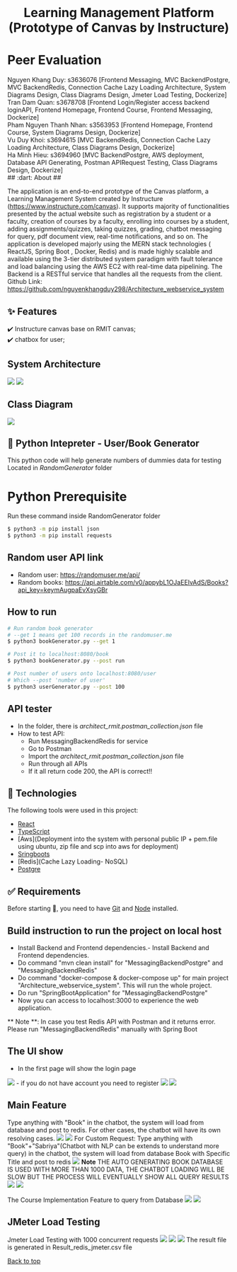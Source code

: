 <div align="center" id="top"> 
  &#xa0;

  <!-- <a href="https://architecture_webservice_system.netlify.app">Demo</a> -->
</div>

<h1 align="center">Learning Management Platform (Prototype of Canvas by Instructure) </h1>

<h1> Peer Evaluation </h1>
Nguyen Khang Duy: s3636076 [Frontend Messaging, MVC BackendPostgre, MVC BackendRedis, Connection Cache Lazy Loading Architecture, System Diagrams Design, Class Diagrams Design, Jmeter Load Testing, Dockerize]<br>
Tran Dam Quan: s3678708 [Frontend Login/Register access backend loginAPI, Frontend Homepage, Frontend Course, Frontend Messaging, Dockerize]<br>
Pham Nguyen Thanh Nhan: s3563953 [Frontend Homepage, Frontend Course, System Diagrams Design, Dockerize]<br>
Vu Duy Khoi: s3694615 [MVC BackendRedis, Connection Cache Lazy Loading Architecture, Class Diagrams Design, Dockerize]<br>
Ha Minh Hieu: s3694960 [MVC BackendPostgre, AWS deployment, Database API Generating, Postman APIRequest Testing, Class Diagrams Design, Dockerize]<br>
## :dart: About ##

The application is an end-to-end prototype of the Canvas platform, a Learning Management System created by Instructure (https://www.instructure.com/canvas). It supports majority of functionalities presented by the actual website such as registration by a student or a faculty, creation of courses by a faculty, enrolling into courses by a student, adding assignments/quizzes, taking quizzes, grading, chatbot messaging for query, pdf document view, real-time notifications, and so on. The application is developed majorly using the MERN stack technologies ( ReactJS, Spring Boot , Docker, Redis) and is made highly scalable and available using the 3-tier distributed system paradigm with fault tolerance and load balancing using the AWS EC2  with real-time data pipelining. The Backend is a RESTful service that handles all the requests from the client.
Github Link: https://github.com/nguyenkhangduy298/Architecture_webservice_system


## :sparkles: Features ##

:heavy_check_mark: Instructure canvas base on RMIT canvas;\
:heavy_check_mark: chatbox for user;


## System Architecture ##
<img src ="architecture1.png">
<img src = "finalver.png">

## Class Diagram ##
<img src = "classDiagram.png">

 ## :snake: Python Intepreter - User/Book Generator ##
This python code will help generate numbers of dummies data for testing
Located in *RandomGenerator* folder

# Python Prerequisite #
Run these command inside RandomGenerator folder
```bash
$ python3 -m pip install json
$ python3 -m pip install requests

```
## Random user API link ##
* Random user: https://randomuser.me/api/
* Random books: https://api.airtable.com/v0/appybL1OJaEEIvAdS/Books?api_key=keymAugpaEvXsyGBr

## How to run ##
```bash
# Run random book generator
# --get 1 means get 100 records in the randomuser.me
$ python3 bookGenerator.py --get 1

# Post it to localhost:8080/book
$ python3 bookGenerator.py --post run

# Post number of users onto localhost:8080/user
# Which --post 'number of user'
$ python3 userGenerator.py --post 100
```

## API tester ##
* In the folder, there is *architect_rmit.postman_collection.json* file
* How to test API:
    * Run MessagingBackendRedis for service
    * Go to Postman
    * Import the *architect_rmit.postman_collection.json* file
    * Run through all APIs
    * If it all return code 200, the API is correct!!

## :rocket: Technologies ##

The following tools were used in this project:

- [React](https://pt-br.reactjs.org/)
- [TypeScript](https://www.typescriptlang.org/)
- [Aws](Deployment into the system with personal public IP + pem.file using ubuntu, zip file and scp into aws for deployment)
- [Sringboots](MVC)
- [Redis](Cache Lazy Loading- NoSQL)
- [Postgre](SQL)


## :white_check_mark: Requirements ##

Before starting :checkered_flag:, you need to have [Git](https://git-scm.com) and [Node](https://nodejs.org/en/) installed.

## Build instruction to run the project on local host ##

- Install Backend and Frontend dependencies.- Install Backend and Frontend dependencies.
- Do command "mvn clean install" for "MessagingBackendPostgre" and "MessagingBackendRedis"
- Do command "docker-compose & docker-compose up" for main project "Architecture_webservice_system". This will run the whole project.
- Do run "SpringBootApplication" for "MessagingBackendPostgre"
- Now you can access to localhost:3000 to experience the web application.

** Note **: In case you test Redis API with Postman and it returns error. Please run "MessagingBackendRedis" manually with Spring Boot



## The UI show ##

- In the first page will show the login page 
<img src="login.png">
- if you do not have account you need to register 
<img src ="register.png" > <img src = "succeess.png">

## Main Feature ##
Type anything with "Book" in the chatbot, the system will load from database and post to redis. For other cases, the chatbot will have its own resolving cases.
<img src ="chatbot.png" > <img src = "chatbot2.png">
For Custom Request: Type anything with "Book"+"Sabriya"(Chatbot with NLP can be extends to understand more query) in the chatbot, the system will load from database Book with Specific Title and post to redis
<img src ="chatbotcustom.png" >
**Note** THE AUTO GENERATING BOOK DATABASE IS USED WITH MORE THAN 1000 DATA, THE CHATBOT LOADING WILL BE SLOW BUT THE PROCESS WILL EVENTUALLY SHOW ALL QUERY RESULTS
<img src ="slowload2.png" > <img src = "slowload.png">

The Course Implementation Feature to query from Database
 <img src = "course.png">  <img src = "course2.png">

## JMeter Load Testing ##
Jmeter Load Testing with 1000 concurrent requests
<img src ="jmeter.png" > 
<img src = "jmeter2.png">
<img src = "jmeter3.png">
The result file is generated in Result_redis_jmeter.csv file

<a href="#top">Back to top</a>
